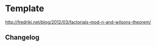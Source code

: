 # Template







http://fredrikj.net/blog/2012/03/factorials-mod-n-and-wilsons-theorem/

## Changelog

